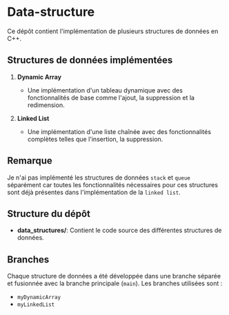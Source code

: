 # Data-structure

Ce dépôt contient l'implémentation de plusieurs structures de données en C++.

## Structures de données implémentées

1. **Dynamic Array**
    - Une implémentation d'un tableau dynamique avec des fonctionnalités de base comme l'ajout, la suppression et la redimension.
    
2. **Linked List**
    - Une implémentation d'une liste chaînée avec des fonctionnalités complètes telles que l'insertion, la suppression.

## Remarque

Je n'ai pas implémenté les structures de données `stack` et `queue` séparément car toutes les fonctionnalités nécessaires pour ces structures sont déjà présentes dans l'implémentation de la `linked list`.

## Structure du dépôt

- **data_structures/**: Contient le code source des différentes structures de données.

## Branches

Chaque structure de données a été développée dans une branche séparée et fusionnée avec la branche principale (`main`). Les branches utilisées sont :
- `myDynamicArray`
- `myLinkedList`
